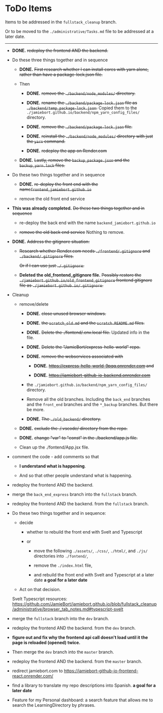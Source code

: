 # ToDo Items

Items to be addressed in the `fullstack_cleanup` branch.

Or to be moved to the `./administrative/Tasks.md` file to be addressed at a later date.

---

- **DONE.** ~~redeploy the frontend AND the backend.~~

- Do these three things together and in sequence

  - **DONE.** ~~First research whether I can install cores with yarn alone, rather than have a package-lock.json file.~~

  - Then

    - **DONE.** ~~remove the `./backend/node_modules/` directory.~~

    - **DONE.** ~~rename the `./backend/package-lock.json` file as `./backend/temp_package-lock.json`.~~ Copied them to the `./jamiebort.github.io/backend/npm_yarn_config_files/` directory.

    - **DONE.** ~~remove the `./backend/package-lock.json` file.~~

    - **DONE.** ~~reinstall the `./backend/node_modules/` directory with just the `yarn` command.~~

    - **DONE.** ~~redeploy the app on Render.com~~

  - **DONE.** ~~Lastly, remove the `backup_package.json` and the `backup_yarn.lock` files.~~

- Do these two things together and in sequence

  - **DONE.** ~~re-deploy the front end with the name`frontend_jamiebort.github.io`~~

  - remove the old front end service

- **This was already completed.** ~~Do these two things together and in sequence~~

  - re-deploy the back end with the name `backend_jamiebort.github.io`

  - ~~remove the old back end service~~ Nothing to remove.

- **DONE.** ~~Address the gitignore situation:~~

  - ~~Research whether Render.com needs `./frontend/.gitignore` and `./backend/.gitignore` files.~~

    ~~Or if I can use just `./.gitignore`.~~

  - **Deleted the old_frontend_gitignore file.** ~~Possibly restore the `./jamiebort.github.io/old_frontend_gitignore` frontend gitignore file as `./jamiebort.github.io/.gitignore`.~~

- Cleanup

  - remove/delete

    - **DONE.** ~~close unused browser windows.~~

    - **DONE.** ~~the `scratch_old.md` and the `scratch.README.md` files.~~

    - **DONE.** ~~Delete the ./fontend/.env.local file.~~ Updated info in the file.

    - **DONE.** ~~Delete the "JamieBort/express-hello-world" repo.~~

    - **DONE.** ~~remove the webservices associated with~~

      - **DONE.** ~~https://express-hello-world-9pqq.onrender.com and~~

      - **DONE.** ~~https://jamiebort-github-io-backend.onrender.com~~

    - the `./jamiebort.github.io/backend/npm_yarn_config_files/` directory.

    - Remove all the old branches. Including the `back_end` branches and the `front_end` branches and the `*_backup` branches. But there be more.

    - **DONE.** ~~The `./old_backend/` directory.~~

  - **DONE.** ~~exclude the ./.vscode/ directory from the repo.~~

  - **DONE.** ~~change "var" to "const" in the ./backend/app.js file.~~

  - Clean up the ./fontend/App.jsx file.

- comment the code - add comments so that

  - **I understand what is happening**.

  - And so that other people understand what is happening.

- redeploy the frontend AND the backend.

- merge the `back_end_express` branch into the `fullstack` branch.

- redeploy the frontend AND the backend. from the `fullstack` branch.

- Do these two things together and in sequence:

  - decide

    - whether to rebuild the front end with Svelt and Typescript

    - or

      - move the following `./assets/`, `./css/`, `./html/`, and `./js/` directories into `./fontend/`,

      - remove the `./index.html` file,

      - and rebuild the front end with Svelt and Typescript at a later date **a goal for a later date**

  - Act on that decision.

  Svelt Typescript resources: https://github.com/JamieBort/jamiebort.github.io/blob/fullstack_cleanup/administrative/browser_tab_notes.md#typescript-svelt

- merge the `fullstack` branch into the `dev` branch.

- redeploy the frontend AND the backend. from the `dev` branch.

- **figure out and fix why the frontend api call doesn't load until it the page is reloaded (opened) twice.**

- Then merge the `dev` branch into the `master` branch.

- redeploy the frontend AND the backend. from the `master` branch.

- redirect jamiebort.com to https://jamiebort-github-io-frontend-react.onrender.com/

- find a library to translate my repo descriptions into Spanish. **a goal for a later date**

- Feature for my Personal dashboard: a search feature that allows me to search the LearningDirectory by phrases.
